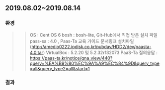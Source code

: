 ## 2019.08.02~2019.08.14
### 환경
>> OS : Cent OS 6
>> bosh : bosh-lite, Git-Hub에서 직접 받은 설치 파일 
>> pass-sa : 4.0 , Paas-Ta 교육 가이드 문서링크 설치파일 (http://amedio0222.ipdisk.co.kr/pubdav/HDD2/dev/paasta-4.0.tar) 
>> VirtualBox :  5.2.20 및 5.2.32r132073
>> PaaS-Ta 질의응답 : https://paas-ta.kr/notice/qna_view/440?query=%EA%B9%80%EC%9A%A9%EC%84%9D&query_type=all&query_type2=all&start=1
### 결과 
 
